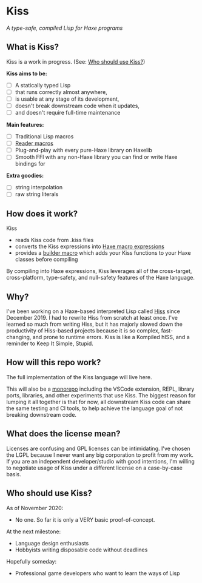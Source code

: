 # Kiss

*A type-safe, compiled Lisp for Haxe programs*

## What is Kiss?

Kiss is a work in progress. (See: [Who should use Kiss?](#who-should-use-kiss))

**Kiss aims to be:**

- [ ] A statically typed Lisp
- [ ] that runs correctly almost anywhere,
- [ ] is usable at any stage of its development,
- [ ] doesn't break downstream code when it updates,
- [ ] and doesn't require full-time maintenance

**Main features:**

- [ ] Traditional Lisp macros
- [ ] [Reader macros](https://gist.github.com/chaitanyagupta/9324402)
- [ ] Plug-and-play with every pure-Haxe library on Haxelib
- [ ] Smooth FFI with any non-Haxe library you can find or write Haxe bindings for

**Extra goodies:**

- [ ] string interpolation
- [ ] raw string literals

## How does it work?

Kiss

* reads Kiss code from .kiss files
* converts the Kiss expressions into [Haxe macro expressions](https://api.haxe.org/haxe/macro/Expr.html)
* provides a [builder macro](https://haxe.org/manual/macro-type-building.html) which adds your Kiss functions to your Haxe classes before compiling

By compiling into Haxe expressions, Kiss leverages all of the cross-target, cross-platform, type-safety, and null-safety features of the Haxe language.

## Why?

I've been working on a Haxe-based interpreted Lisp called [Hiss](https://github.com/hissvn/hiss) since December 2019. I had to rewrite Hiss from scratch at least once. I've learned so much from writing Hiss, but it has majorly slowed down the productivity of Hiss-based projects because it is so complex, fast-changing, and prone to runtime errors. Kiss is like a Kompiled hISS, and a reminder to Keep It Simple, Stupid.

## How will this repo work?

The full implementation of the Kiss language will live here.

This will also be a [monorepo](https://danluu.com/monorepo/) including the VSCode extension, REPL, library ports, libraries, and other experiments that use Kiss. The biggest reason for lumping it all together is that for now, all downstream Kiss code can share the same testing and CI tools, to help achieve the language goal of not breaking downstream code.

## What does the license mean?

Licenses are confusing and GPL licenses can be intimidating. I've chosen the LGPL because I never want any big corporation to profit from my work. If you are an independent developer/studio with good intentions, I'm willing to negotiate usage of Kiss under a different license on a case-by-case basis.

## Who should use Kiss?

As of November 2020:

* No one. So far it is only a VERY basic proof-of-concept.

At the next milestone:

* Language design enthusiasts
* Hobbyists writing disposable code without deadlines

Hopefully someday:

* Professional game developers who want to learn the ways of Lisp
